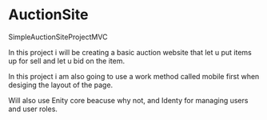 # AuctionSite
SimpleAuctionSiteProjectMVC

In this project i will be creating a basic auction website that let u put items up for sell and let u bid on the item. 

In this project i am also going to use a work method called mobile first when desiging the layout of the page. 

Will also use Enity core beacuse why not, and Identy for managing users and user roles. 
